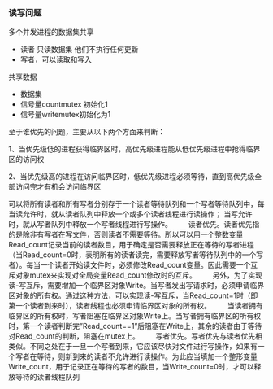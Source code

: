 ### 读写问题

多个并发进程的数据集共享

- 读者 只读数据集 他们不执行任何更新
- 写者，可以读取和写入

共享数据

- 数据集
- 信号量countmutex 初始化1
- 信号量writemutex初始化为1



至于谁优先的问题，主要从以下两个方面来判断：

​        1、当优先级低的进程获得临界区时，高优先级进程能从低优先级进程中抢得临界区的访问权

​        2、当优先级高的进程在访问临界区时，低优先级进程必须等待，直到高优先级全部访问完才有机会访问临界区

可以将所有读者和所有写者分别存于一个读者等待队列和一个写者等待队列中，每当读允许时，就从读者队列中释放一个或多个读者线程进行读操作；
当写允许时，就从写者队列中释放一个写者线程进行写操作。
　　读者优先。读者优先指的是除非有写者在写文件，否则读者不需要等待。所以可以用一个整数变量Read_count记录当前的读者数目，用于确定是否需要释放正在等待的写者进程（当Read_count=0时，表明所有的读者读完，需要释放写者等待队列中的一个写者）。每当一个读者开始读文件时，必须修改Read_count变量。因此需要一个互斥对象mutex来实现对全局变量Read_count修改时的互斥。
　　另外，为了实现读-写互斥，需要增加一个临界区对象Write。当写者发出写请求时，必须申请临界区对象的所有权。通过这种方法，可以实现读-写互斥，当Read_count=1时（即第一个读者到来时），读者线程也必须申请临界区对象的所有权。
　　当读者拥有临界区的所有权时，写者阻塞在临界区对象Write上。当写者拥有临界区的所有权时，第一个读者判断完”Read_count==1”后阻塞在Write上，其余的读者由于等待对Read_count的判断，阻塞在mutex上。
　　写者优先。写者优先与读者优先相类似。不同之处在于一旦一个写者到来，它应该尽快对文件进行写操作，如果有一个写者在等待，则新到来的读者不允许进行读操作。为此应当填加一个整形变量Write_count，用于记录正在等待的写者的数目，当Write_count=0时，才可以释放等待的读者线程队列